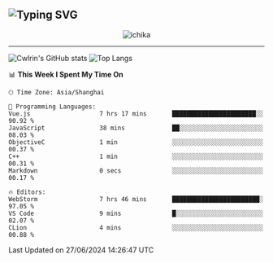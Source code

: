 ![Typing SVG](https://readme-typing-svg.demolab.com?font=Jost&size=24&pause=1000&color=7799EE&vCenter=true&multiline=true&random=false&width=435&height=100&lines=Hi+there;I'm+Sakurakouji+Nanaha;You+can+also+tell+me+Cwlrin%E2%98%86)
---
<p align="center">
  <img src="https://image.cwlrin.wiki/images/2024/06/17/Happy-Birthday2023---.png" alt="ichika" border="0" />
</p>

---
![Cwlrin's GitHub stats](https://github-readme-stats.vercel.app/api?username=cwlrin&show_icons=true&theme=buefy)
![Top Langs](https://github-readme-stats.vercel.app/api/top-langs/?username=cwlrin&layout=compact&hide=html,css)

<!--START_SECTION:waka-->
📊 **This Week I Spent My Time On** 

```text
🕑︎ Time Zone: Asia/Shanghai

💬 Programming Languages: 
Vue.js                   7 hrs 17 mins       ███████████████████████░░   90.92 % 
JavaScript               38 mins             ██░░░░░░░░░░░░░░░░░░░░░░░   08.03 % 
ObjectiveC               1 min               ░░░░░░░░░░░░░░░░░░░░░░░░░   00.37 % 
C++                      1 min               ░░░░░░░░░░░░░░░░░░░░░░░░░   00.31 % 
Markdown                 0 secs              ░░░░░░░░░░░░░░░░░░░░░░░░░   00.17 % 

🔥 Editors: 
WebStorm                 7 hrs 46 mins       ████████████████████████░   97.05 % 
VS Code                  9 mins              █░░░░░░░░░░░░░░░░░░░░░░░░   02.07 % 
CLion                    4 mins              ░░░░░░░░░░░░░░░░░░░░░░░░░   00.88 % 
```


 Last Updated on 27/06/2024 14:26:47 UTC
<!--END_SECTION:waka-->
